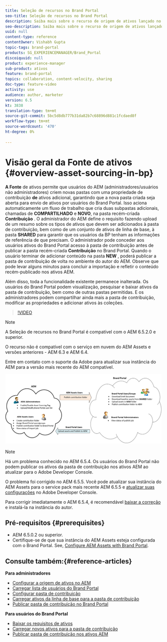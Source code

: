 ```yaml
---
title: Seleção de recursos no Brand Portal
seo-title: Seleção de recursos no Brand Portal
description: Saiba mais sobre o recurso de origem de ativos lançado no Portal de marcas de ativos do Adobe Experience Manager.
seo-description: Saiba mais sobre o recurso de origem de ativos lançado no Portal de marcas de ativos do Adobe Experience Manager.
uuid: null
content-type: reference
contentOwner: Vishabh Gupta
topic-tags: brand-portal
products: SG_EXPERIENCEMANAGER/Brand_Portal
discoiquuid: null
product: experience-manager
sub-product: ativos
feature: brand-portal
topics: collaboration, content-velocity, sharing
doc-type: feature-video
activity: use
audience: author, marketer
version: 6.5
kt: 3838
translation-type: tm+mt
source-git-commit: 5bc5d8db777b31da82b7c68896d881c1fcdaed8f
workflow-type: tm+mt
source-wordcount: '470'
ht-degree: 0%

---
```



# Visão geral da Fonte de ativos {#overview-asset-sourcing-in-bp}

**A Fonte** de ativos permite que usuários do AEM (administradores/usuários não administradores) criem novas pastas com uma propriedade de contribuição **de** ativos adicional, garantindo que a nova pasta criada seja aberta para envio de ativos por usuários do Brand Portal. Isso aciona automaticamente um fluxo de trabalho que cria duas subpastas adicionais, chamadas de **COMPARTILHADO** e **NOVO**, na pasta recém-criada **Contribuição** . O administrador do AEM define o requisito fazendo upload de um resumo sobre os tipos de ativos que devem ser adicionados à pasta de contribuição, bem como de um conjunto de ativos de linha de base, à pasta **SHARED** para garantir que os usuários da BP tenham as informações de referência de que precisam. O administrador pode conceder aos usuários ativos do Brand Portal acesso à pasta de contribuição antes de publicar a pasta recém-criada **Contribuição** no Brand Portal. Quando o usuário terminar de adicionar conteúdo na pasta **NEW** , poderá publicar a pasta de contribuição de volta no ambiente do autor do AEM. Observe que pode levar alguns minutos para concluir a importação e refletir o conteúdo recém-publicado nos ativos AEM.

Além disso, toda a funcionalidade existente permanece inalterada. Os usuários do Brand Portal podem visualização, pesquisar e baixar ativos da pasta de contribuição, bem como de outras pastas permitidas. E os administradores podem compartilhar ainda mais a pasta de contribuição, modificar as propriedades e adicionar ativos às coleções.

>[!VIDEO](https://video.tv.adobe.com/v/29365/?quality=12)

>[!NOTE]
>
>A Seleção de recursos no Brand Portal é compatível com o AEM 6.5.2.0 e superior.
>
>O recurso não é compatível com o serviço em nuvem do AEM Assets e versões anteriores - AEM 6.3 e AEM 6.4.
>
>Entre em contato com o suporte da Adobe para atualizar sua instância do AEM para a versão mais recente do AEM compatível.


![Seleção de recursos do Portal de marcas](assets/asset-sourcing.png)


>[!NOTE]
>
>Há um problema conhecido no AEM 6.5.4. Os usuários do Brand Portal não podem publicar os ativos da pasta de contribuição nos ativos AEM ao atualizar para o Adobe Developer Console.
>
>O problema foi corrigido no AEM 6.5.5. Você pode atualizar sua instância do AEM Assets para o service pack mais recente AEM 6.5.5 e [atualizar suas configurações](https://docs.adobe.com/content/help/en/experience-manager-65/assets/brandportal/configure-aem-assets-with-brand-portal.html#upgrade-integration-65) no Adobe Developer Console.
>
>Para corrigir imediatamente o AEM 6.5.4, é recomendável [baixar a correção](https://www.adobeaemcloud.com/content/marketplace/marketplaceProxy.html?packagePath=/content/companies/public/adobe/packages/cq650/hotfix/cq-6.5.0-hotfix-33041) e instalá-la na instância do autor.


## Pré-requisitos {#prerequisites}

* AEM 6.5.0.2 ou superior.
* Certifique-se de que sua instância do AEM Assets esteja configurada com o Brand Portal. See, [Configure AEM Assets with Brand Portal](../using/configure-aem-assets-with-brand-portal.md).

## Consulte também:{#reference-articles}

**Para administradores**

* [Configurar a origem de ativos no AEM](brand-portal-configure-asset-sourcing.md)
* [Carregar lista de usuários do Brand Portal](brand-portal-configure-asset-sourcing.md)
* [Configurar pasta de contribuição](brand-portal-contribution-folder.md)
* [Carregar ativos da linha de base para a pasta de contribuição](brand-portal-upload-baseline-assets.md)
* [Publicar pasta de contribuição no Brand Portal](brand-portal-publish-contribution-folder-to-brand-portal.md)

**Para usuários do Brand Portal**

* [Baixar os requisitos de ativos](brand-portal-download-asset-requirements.md)
* [Carregar novos ativos para a pasta de contribuição](brand-portal-upload-assets-to-contribution-folder.md)
* [Publicar pasta de contribuição nos ativos AEM](brand-portal-publish-contribution-folder-to-aem-assets.md)
